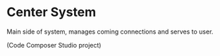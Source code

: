 # Center System


Main side of system, manages coming connections and serves to user.

(Code Composer Studio project)